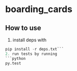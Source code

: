 # boarding_cards
## How to use
1. install deps with
```python
pip install -r deps.txt```
2. run tests by running 
```python
py.test
```
